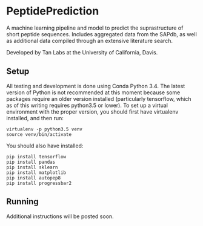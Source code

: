 # PeptidePrediction

A machine learning pipeline and model to predict the suprastructure of short peptide sequences. Includes aggregated data from the SAPdb, as well as additional data compiled through an extensive literature search. 

Developed by Tan Labs at the University of California, Davis.


## Setup

All testing and development is done using Conda Python 3.4. The latest version of Python is not recommended at this moment because some packages require an older version installed (particularly tensorflow, which as of this writing requires python3.5 or lower). To set up a virtual environment with the proper version, you should first have virtualenv installed, and then run:

    virtualenv -p python3.5 venv
    source venv/bin/activate

You should also have installed:

    pip install tensorflow
    pip install pandas
    pip install sklearn
    pip install matplotlib
    pip install autopep8
    pip install progressbar2


## Running
    
Additional instructions will be posted soon.
